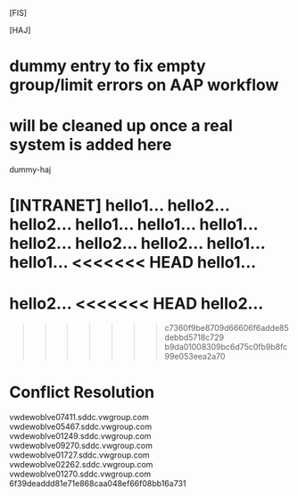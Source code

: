 [FIS]

[HAJ]
# dummy entry to fix empty group/limit errors on AAP workflow
# will be cleaned up once a real system is added here
dummy-haj

[INTRANET]
hello1...
hello2...
hello2...
hello1...
hello1...
hello1...
hello2...
hello2...
hello2...
hello1...
hello1...
<<<<<<< HEAD
hello1...
=======
hello2...
<<<<<<< HEAD
hello2...
=======
>>>>>>> c7360f9be8709d66606f6adde85debbd5718c729
>>>>>>> b9da01008309bc6d75c0fb9b8fc99e053eea2a70

# Conflict Resolution

vwdewoblve07411.sddc.vwgroup.com
vwdewoblve05467.sddc.vwgroup.com
vwdewoblve01249.sddc.vwgroup.com
vwdewoblve09270.sddc.vwgroup.com
vwdewoblve01727.sddc.vwgroup.com
vwdewoblve02262.sddc.vwgroup.com
vwdewoblve01270.sddc.vwgroup.com 
6f39deaddd81e71e868caa048ef66f08bb16a731
